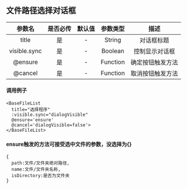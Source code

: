 ## 文件路径选择对话框
参数名 | 是否必传 | 默认值 | 参数类型 | 描述
:-: | :-: | :-: | :-: | :-:
title | 是 | - | String | 对话框标题
visible.sync | 是 | - | Boolean | 控制显示对话框
@ensure | 是 | - | Function | 确定按钮触发方法
@cancel | 是 | - | Function | 取消按钮触发方法
#### 调用例子
```
<BaseFileList 
  title="选择程序" 
  :visible.sync="dialogVisible" 
  @ensure='ensure' 
  @cancel='dialogVisible=false'>
</BaseFileList>
```
#### ensure触发的方法可接受选中文件的参数，没选择为{}
```
{
  path:文件/文件夹绝对路径,
  name:文件/文件夹名称,
  isDirectory:是否为文件夹
}
```